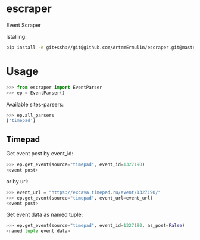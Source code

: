 # escraper
Event Scraper

Istalling:
```bash
pip install -e git+ssh://git@github.com/ArtemErmulin/escraper.git@master#egg=escraper
```

# Usage
```python
>>> from escraper import EventParser
>>> ep = EventParser()
```
Available sites-parsers:
```python
>>> ep.all_parsers
['timepad']
```
## Timepad
Get event post by event_id:
```python
>>> ep.get_event(source="timepad", event_id=1327190)
<event post>
```

or by url:
```python
>>> event_url = "https://excava.timepad.ru/event/1327190/"
>>> ep.get_event(source="timepad", event_url=event_url)
<event post>
```

Get event data as named tuple:
```python
>>> ep.get_event(source="timepad", event_id=1327190, as_post=False)
<named tuple event data>
```
